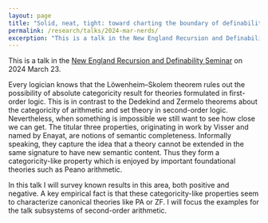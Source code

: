 ```yaml
---
layout: page
title: "Solid, neat, tight: toward charting the boundary of definability"
permalink: /research/talks/2024-mar-nerds/
excerption: "This is a talk in the New England Recursion and Definability Seminar on 2024 March 23..."	
---
```


This is a talk in the [New England Recursion and Definability Seminar](https://nerds.math.uconn.edu/nerds-25-0/) on 2024 March 23.


Every logician knows that the Löwenheim–Skolem theorem rules out the possibility of absolute categoricity result for theories formulated in first-order logic. This is in contrast to the Dedekind and Zermelo theorems about the categoricity of arithmetic and set theory in second-order logic. Nevertheless, when something is impossible we still want to see how close we can get. The titular three properties, originating in work by Visser and named by Enayat, are notions of semantic completeness. Informally speaking, they capture the idea that a theory cannot be extended in the same signature to have new semantic content. Thus they form a categoricity-like property which is enjoyed by important foundational theories such as Peano arithmetic.

In this talk I will survey known results in this area, both positive and negative. A key empirical fact is that these categoricity-like properties seem to characterize canonical theories like PA or ZF. I will focus the examples for the talk subsystems of second-order arithmetic.